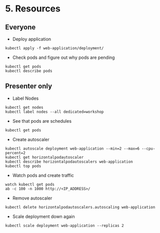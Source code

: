 # 5. Resources

## Everyone

* Deploy application
```
kubectl apply -f web-application/deployment/
```
* Check pods and figure out why pods are pending
```
kubectl get pods
kubectl describe pods
```

## Presenter only

* Label Nodes
```
kubectl get nodes
kubectl label nodes --all dedicated=workshop 
```
* See that pods are schedules
```
kubectl get pods
```

* Create autoscaler
```
kubectl autoscale deployment web-application --min=2 --max=6 --cpu-percent=2
kubectl get horizontalpodautoscaler
kubectl describe horizontalpodautoscalers web-application
kubectl top pods
```
* Watch pods and create traffic
```
watch kubectl get pods
ab -c 100 -n 1000 http://<IP_ADDRESS>/
```
* Remove autoscaler
```
kubectl delete horizontalpodautoscalers.autoscaling web-application
```
* Scale deployment down again
```
kubectl scale deployment web-application --replicas 2
```
